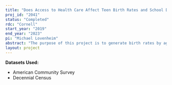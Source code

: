 ```yaml
---
title: "Does Access to Health Care Affect Teen Birth Rates and School Dropout Rates? Evidence from School-based Health Centers"
proj_id: "2041"
status: "Completed"
rdc: "Cornell"
start_year: "2019"
end_year: "2023"
pi: "Michael Lovenheim"
abstract: "The purpose of this project is to generate birth rates by age and race of mother for all school districts in the United States using the 1990 and 2000 US Censuses and the 2005-2012 American Community Surveys (ACS) The project will also provide a descriptive analysis using these data that will elucidate the correlation between teen birth rates and high school dropout rates and how these outcomes vary with the local area characteristics such as the poverty rate, racial/ethnic composition, per- capita income, unemployment rate, school spending, and industrial composition. While prior studies only could examine teen births in large counties at the county level due to their reliance on U.S. Vital Statistics birth data, we will examine teen births and its correlates in rural areas and at the school district level. Finally, the project will examine whether expanding teenagers' access to health care via school-based health centers (SBHCs) influences their fertility rates and their high school graduation rates."
layout: project
---
```


**Datasets Used:**

  - American Community Survey 
  - Decennial Census 

